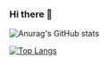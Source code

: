 ### Hi there 👋
 ![Anurag's GitHub stats](https://github-readme-stats.vercel.app/api?username=300f20t&hide=contribs,prs)

[![Top Langs](https://github-readme-stats.vercel.app/api/top-langs/?username=300f20t&layout=compact)](https://github.com/anuraghazra/github-readme-stats)
<!--
**300f20t/300f20t** is a ✨ _special_ ✨ repository because its `README.md` (this file) appears on your GitHub profile.

Here are some ideas to get you started:

- 🔭 I’m currently working on ...
- 🌱 I’m currently learning ...
- 👯 I’m looking to collaborate on ...
- 🤔 I’m looking for help with ...
- 💬 Ask me about ...
- 📫 How to reach me: ...
- 😄 Pronouns: ...
- ⚡ Fun fact: ...
-->

